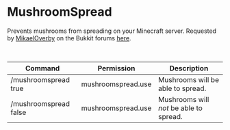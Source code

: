 # MushroomSpread
Prevents mushrooms from spreading on your Minecraft server. Requested by [MikaelOverby](https://bukkit.org/members/mikaeloverby.91381524/) on the Bukkit forums [here](https://bukkit.org/threads/no-more-mushroom-spread.493365/).

</br>

Command | Permission | Description
--- | --- | ---
/mushroomspread true | mushroomspread.use | Mushrooms will be able to spread.
/mushroomspread false | mushroomspread.use | Mushrooms will *not* be able to spread.
